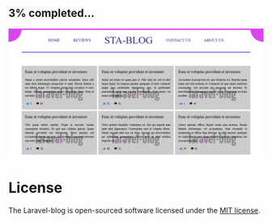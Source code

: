 
## 3% completed...

<img src="public/readme_imgs/home.png" alt="Home Page"/>

# License

The Laravel-blog is open-sourced software licensed under the [MIT license](https://opensource.org/licenses/MIT).

